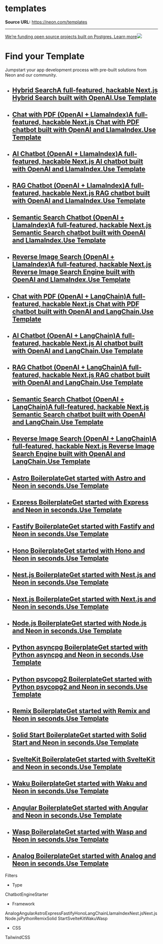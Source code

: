# templates

**Source URL:** https://neon.com/templates

---

[We’re funding open source projects built on Postgres. Learn more![](/_next/static/svgs/9ee958f8b2be7694e4ce9140c14df68e.svg)](https://neon.com/programs/open-source)

# Find your Template

Jumpstart your app development process with pre-built solutions from Neon and our community.

  * ## [Hybrid SearchA full-featured, hackable Next.js Hybrid Search built with OpenAI.Use Template](/templates/hybrid-search)
  * ## [Chat with PDF (OpenAI + LlamaIndex)A full-featured, hackable Next.js Chat with PDF chatbot built with OpenAI and LlamaIndex.Use Template](/templates/chat-with-pdf-llamaindex)
  * ## [AI Chatbot (OpenAI + LlamaIndex)A full-featured, hackable Next.js AI chatbot built with OpenAI and LlamaIndex.Use Template](/templates/ai-chatbot-llamaindex)
  * ## [RAG Chatbot (OpenAI + LlamaIndex)A full-featured, hackable Next.js RAG chatbot built with OpenAI and LlamaIndex.Use Template](/templates/rag-chatbot-llamaindex)
  * ## [Semantic Search Chatbot (OpenAI + LlamaIndex)A full-featured, hackable Next.js Semantic Search chatbot built with OpenAI and LlamaIndex.Use Template](/templates/semantic-search-chatbot-llamaindex)
  * ## [Reverse Image Search (OpenAI + LlamaIndex)A full-featured, hackable Next.js Reverse Image Search Engine built with OpenAI and LlamaIndex.Use Template](/templates/reverse-image-search-llamaindex)
  * ## [Chat with PDF (OpenAI + LangChain)A full-featured, hackable Next.js Chat with PDF chatbot built with OpenAI and LangChain.Use Template](/templates/chat-with-pdf-langchain)
  * ## [AI Chatbot (OpenAI + LangChain)A full-featured, hackable Next.js AI chatbot built with OpenAI and LangChain.Use Template](/templates/ai-chatbot-langchain)
  * ## [RAG Chatbot (OpenAI + LangChain)A full-featured, hackable Next.js RAG chatbot built with OpenAI and LangChain.Use Template](/templates/rag-chatbot-langchain)
  * ## [Semantic Search Chatbot (OpenAI + LangChain)A full-featured, hackable Next.js Semantic Search chatbot built with OpenAI and LangChain.Use Template](/templates/semantic-search-chatbot-langchain)
  * ## [Reverse Image Search (OpenAI + LangChain)A full-featured, hackable Next.js Reverse Image Search Engine built with OpenAI and LangChain.Use Template](/templates/reverse-image-search-langchain)
  * ## [Astro BoilerplateGet started with Astro and Neon in seconds.Use Template](/templates/astro-boilerplate)
  * ## [Express BoilerplateGet started with Express and Neon in seconds.Use Template](/templates/express-boilerplate)
  * ## [Fastify BoilerplateGet started with Fastify and Neon in seconds.Use Template](/templates/fastify-boilerplate)
  * ## [Hono BoilerplateGet started with Hono and Neon in seconds.Use Template](/templates/hono-boilerplate)
  * ## [Nest.js BoilerplateGet started with Nest.js and Neon in seconds.Use Template](/templates/nestjs-boilerplate)
  * ## [Next.js BoilerplateGet started with Next.js and Neon in seconds.Use Template](/templates/nextjs-boilerplate)
  * ## [Node.js BoilerplateGet started with Node.js and Neon in seconds.Use Template](/templates/nodejs-boilerplate)
  * ## [Python asyncpg BoilerplateGet started with Python asyncpg and Neon in seconds.Use Template](/templates/python-asyncpg-boilerplate)
  * ## [Python psycopg2 BoilerplateGet started with Python psycopg2 and Neon in seconds.Use Template](/templates/python-psycopg2-boilerplate)
  * ## [Remix BoilerplateGet started with Remix and Neon in seconds.Use Template](/templates/remix-boilerplate)
  * ## [Solid Start BoilerplateGet started with Solid Start and Neon in seconds.Use Template](/templates/solidstart-boilerplate)
  * ## [SvelteKit BoilerplateGet started with SvelteKit and Neon in seconds.Use Template](/templates/sveltekit-boilerplate)
  * ## [Waku BoilerplateGet started with Waku and Neon in seconds.Use Template](/templates/waku-boilerplate)
  * ## [Angular BoilerplateGet started with Angular and Neon in seconds.Use Template](/templates/angular-boilerplate)
  * ## [Wasp BoilerplateGet started with Wasp and Neon in seconds.Use Template](/templates/wasp-boilerplate)
  * ## [Analog BoilerplateGet started with Analog and Neon in seconds.Use Template](/templates/analog-boilerplate)



Filters

  * Type

ChatbotEngineStarter

  * Framework

AnalogAngularAstroExpressFastifyHonoLangChainLlamaIndexNest.jsNext.jsNode.jsPythonRemixSolid StartSvelteKitWakuWasp

  * CSS

TailwindCSS